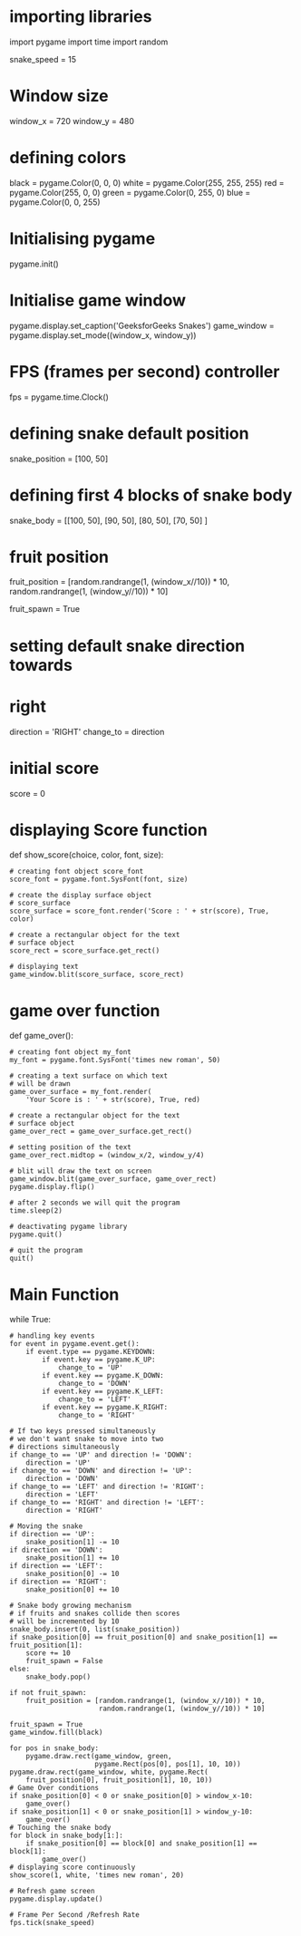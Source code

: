 # importing libraries
import pygame
import time
import random

snake_speed = 15

# Window size
window_x = 720
window_y = 480

# defining colors
black = pygame.Color(0, 0, 0)
white = pygame.Color(255, 255, 255)
red = pygame.Color(255, 0, 0)
green = pygame.Color(0, 255, 0)
blue = pygame.Color(0, 0, 255)

# Initialising pygame
pygame.init()

# Initialise game window
pygame.display.set_caption('GeeksforGeeks Snakes')
game_window = pygame.display.set_mode((window_x, window_y))

# FPS (frames per second) controller
fps = pygame.time.Clock()

# defining snake default position
snake_position = [100, 50]

# defining first 4 blocks of snake body
snake_body = [[100, 50],
              [90, 50],
              [80, 50],
              [70, 50]
              ]
# fruit position
fruit_position = [random.randrange(1, (window_x//10)) * 10, 
                  random.randrange(1, (window_y//10)) * 10]

fruit_spawn = True

# setting default snake direction towards
# right
direction = 'RIGHT'
change_to = direction

# initial score
score = 0

# displaying Score function
def show_score(choice, color, font, size):

    # creating font object score_font
    score_font = pygame.font.SysFont(font, size)

    # create the display surface object 
    # score_surface
    score_surface = score_font.render('Score : ' + str(score), True, color)

    # create a rectangular object for the text
    # surface object
    score_rect = score_surface.get_rect()

    # displaying text
    game_window.blit(score_surface, score_rect)

# game over function
def game_over():

    # creating font object my_font
    my_font = pygame.font.SysFont('times new roman', 50)

    # creating a text surface on which text 
    # will be drawn
    game_over_surface = my_font.render(
        'Your Score is : ' + str(score), True, red)

    # create a rectangular object for the text 
    # surface object
    game_over_rect = game_over_surface.get_rect()

    # setting position of the text
    game_over_rect.midtop = (window_x/2, window_y/4)

    # blit will draw the text on screen
    game_window.blit(game_over_surface, game_over_rect)
    pygame.display.flip()

    # after 2 seconds we will quit the program
    time.sleep(2)

    # deactivating pygame library
    pygame.quit()

    # quit the program
    quit()

# Main Function
while True:

    # handling key events
    for event in pygame.event.get():
        if event.type == pygame.KEYDOWN:
            if event.key == pygame.K_UP:
                change_to = 'UP'
            if event.key == pygame.K_DOWN:
                change_to = 'DOWN'
            if event.key == pygame.K_LEFT:
                change_to = 'LEFT'
            if event.key == pygame.K_RIGHT:
                change_to = 'RIGHT'

    # If two keys pressed simultaneously
    # we don't want snake to move into two 
    # directions simultaneously
    if change_to == 'UP' and direction != 'DOWN':
        direction = 'UP'
    if change_to == 'DOWN' and direction != 'UP':
        direction = 'DOWN'
    if change_to == 'LEFT' and direction != 'RIGHT':
        direction = 'LEFT'
    if change_to == 'RIGHT' and direction != 'LEFT':
        direction = 'RIGHT'

    # Moving the snake
    if direction == 'UP':
        snake_position[1] -= 10
    if direction == 'DOWN':
        snake_position[1] += 10
    if direction == 'LEFT':
        snake_position[0] -= 10
    if direction == 'RIGHT':
        snake_position[0] += 10

    # Snake body growing mechanism
    # if fruits and snakes collide then scores
    # will be incremented by 10
    snake_body.insert(0, list(snake_position))
    if snake_position[0] == fruit_position[0] and snake_position[1] == fruit_position[1]:
        score += 10
        fruit_spawn = False
    else:
        snake_body.pop()

    if not fruit_spawn:
        fruit_position = [random.randrange(1, (window_x//10)) * 10, 
                          random.randrange(1, (window_y//10)) * 10]

    fruit_spawn = True
    game_window.fill(black)

    for pos in snake_body:
        pygame.draw.rect(game_window, green,
                         pygame.Rect(pos[0], pos[1], 10, 10))
    pygame.draw.rect(game_window, white, pygame.Rect(
        fruit_position[0], fruit_position[1], 10, 10))
    # Game Over conditions
    if snake_position[0] < 0 or snake_position[0] > window_x-10:
        game_over()
    if snake_position[1] < 0 or snake_position[1] > window_y-10:
        game_over()
    # Touching the snake body
    for block in snake_body[1:]:
        if snake_position[0] == block[0] and snake_position[1] == block[1]:
            game_over()
    # displaying score continuously
    show_score(1, white, 'times new roman', 20)

    # Refresh game screen
    pygame.display.update()

    # Frame Per Second /Refresh Rate
    fps.tick(snake_speed)

